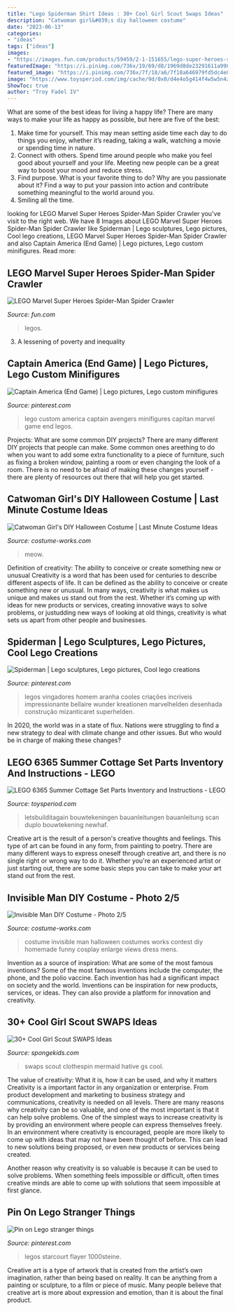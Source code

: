 ```yaml
---
title: "Lego Spiderman Shirt Ideas : 30+ Cool Girl Scout Swaps Ideas"
description: "Catwoman girl&#039;s diy halloween costume"
date: "2023-06-13"
categories:
- "ideas"
tags: ["ideas"]
images:
- "https://images.fun.com/products/59459/2-1-151655/lego-super-heroes-spider-man-spider-crawler-alt-5.jpg"
featuredImage: "https://i.pinimg.com/736x/19/69/d8/1969d8de23291611a99892a8d8c33a42--spiderman-spiderman-awesome-lego.jpg"
featured_image: "https://i.pinimg.com/736x/7f/18/a6/7f18a646979fd5dc4e8251a2ca9a3482.jpg"
image: "https://www.toysperiod.com/img/cache/9d/0x0/d4e4o5g414f4w5w5n4z5m44426a4k4l4y5v2a4x2b403u234x2z2z3j4l4f4s2u204q2.jpg"
ShowToc: true
author: "Troy Fadel IV"
---
```



What are some of the best ideas for living a happy life?
There are many ways to make your life as happy as possible, but here are five of the best: 
1. Make time for yourself. This may mean setting aside time each day to do things you enjoy, whether it’s reading, taking a walk, watching a movie or spending time in nature. 
2. Connect with others. Spend time around people who make you feel good about yourself and your life. Meeting new people can be a great way to boost your mood and reduce stress. 
3. Find purpose. What is your favorite thing to do? Why are you passionate about it? Find a way to put your passion into action and contribute something meaningful to the world around you. 
4. Smiling all the time.

	

		
looking for LEGO Marvel Super Heroes Spider-Man Spider Crawler you've visit to the right web. We have 8 Images about LEGO Marvel Super Heroes Spider-Man Spider Crawler like Spiderman | Lego sculptures, Lego pictures, Cool lego creations, LEGO Marvel Super Heroes Spider-Man Spider Crawler and also Captain America (End Game) | Lego pictures, Lego custom minifigures. Read more:
		
    
## LEGO Marvel Super Heroes Spider-Man Spider Crawler

<img loading=lazy src="https://images.fun.com/products/59459/2-1-151655/lego-super-heroes-spider-man-spider-crawler-alt-5.jpg" onerror="this.onerror=null;this.src='https://tse1.mm.bing.net/th?id=OIP.41jLnNZPu1tHkRWRl9rxUAHaKl&amp;pid=15.1';" alt="LEGO Marvel Super Heroes Spider-Man Spider Crawler">

_Source: fun.com_

>legos. 

	

3. A lessening of poverty and inequality 

    
## Captain America (End Game) | Lego Pictures, Lego Custom Minifigures

<img loading=lazy src="https://i.pinimg.com/736x/b2/62/67/b26267ed1e0d6f5215783a625675b305.jpg" onerror="this.onerror=null;this.src='https://tse4.mm.bing.net/th?id=OIP.7GSk8CjtlcPb5VwivZhn5QHaHa&amp;pid=15.1';" alt="Captain America (End Game) | Lego pictures, Lego custom minifigures">

_Source: pinterest.com_

>lego custom america captain avengers minifigures capitan marvel game end legos. 

	

Projects: What are some common DIY projects?
There are many different DIY projects that people can make. Some common ones areething to do when you want to add some extra functionality to a piece of furniture, such as fixing a broken window, painting a room or even changing the look of a room. There is no need to be afraid of making these changes yourself - there are plenty of resources out there that will help you get started.

    
## Catwoman Girl&#039;s DIY Halloween Costume | Last Minute Costume Ideas

<img loading=lazy src="https://photos.costume-works.com/full/catwoman19.jpg" onerror="this.onerror=null;this.src='https://tse3.mm.bing.net/th?id=OIP.pdwjhHSbkCsZYerJYBKJDwHaKY&amp;pid=15.1';" alt="Catwoman Girl&#039;s DIY Halloween Costume | Last Minute Costume Ideas">

_Source: costume-works.com_

>meow. 

	

Definition of creativity: The ability to conceive or create something new or unusual
Creativity is a word that has been used for centuries to describe different aspects of life. It can be defined as the ability to conceive or create something new or unusual. In many ways, creativity is what makes us unique and makes us stand out from the rest. Whether it’s coming up with ideas for new products or services, creating innovative ways to solve problems, or justudding new ways of looking at old things, creativity is what sets us apart from other people and businesses.

    
## Spiderman | Lego Sculptures, Lego Pictures, Cool Lego Creations

<img loading=lazy src="https://i.pinimg.com/736x/19/69/d8/1969d8de23291611a99892a8d8c33a42--spiderman-spiderman-awesome-lego.jpg" onerror="this.onerror=null;this.src='https://tse2.mm.bing.net/th?id=OIP.JX6ix3iv8J_SIeZreWj6TAHaLu&amp;pid=15.1';" alt="Spiderman | Lego sculptures, Lego pictures, Cool lego creations">

_Source: pinterest.com_

>legos vingadores homem aranha cooles criações incríveis impressionante bellaire wunder kreationen marvelhelden desenhada construção mizanticaret superhelden. 

	

In 2020, the world was in a state of flux. Nations were struggling to find a new strategy to deal with climate change and other issues. But who would be in charge of making these changes?

    
## LEGO 6365 Summer Cottage Set Parts Inventory And Instructions - LEGO

<img loading=lazy src="https://www.toysperiod.com/img/cache/9d/0x0/d4e4o5g414f4w5w5n4z5m44426a4k4l4y5v2a4x2b403u234x2z2z3j4l4f4s2u204q2.jpg" onerror="this.onerror=null;this.src='https://tse2.mm.bing.net/th?id=OIP.FJrHmQNz5B6OurJwgG6MHQHaOd&amp;pid=15.1';" alt="LEGO 6365 Summer Cottage Set Parts Inventory and Instructions - LEGO">

_Source: toysperiod.com_

>letsbuilditagain bouwtekeningen bauanleitungen bauanleitung scan duplo bouwtekening newhaf. 

	

Creative art is the result of a person's creative thoughts and feelings. This type of art can be found in any form, from painting to poetry. There are many different ways to express oneself through creative art, and there is no single right or wrong way to do it. Whether you're an experienced artist or just starting out, there are some basic steps you can take to make your art stand out from the rest.

    
## Invisible Man DIY Costume - Photo 2/5

<img loading=lazy src="http://photos.costume-works.com/full/invisible_man3.jpg" onerror="this.onerror=null;this.src='https://tse4.mm.bing.net/th?id=OIP.mqlVBYJFZd5aE_UKMc98OQHaJ3&amp;pid=15.1';" alt="Invisible Man DIY Costume - Photo 2/5">

_Source: costume-works.com_

>costume invisible man halloween costumes works contest diy homemade funny cosplay enlarge views dress mens. 

	

Invention as a source of inspiration: What are some of the most famous inventions?
Some of the most famous inventions include the computer, the phone, and the polio vaccine. Each invention has had a significant impact on society and the world. Inventions can be inspiration for new products, services, or ideas. They can also provide a platform for innovation and creativity.

    
## 30+ Cool Girl Scout SWAPS Ideas

<img loading=lazy src="http://spongekids.com/wp-content/uploads/2014/03/girl-scout-swaps-ideas/32-clothespin-mermaid.jpg" onerror="this.onerror=null;this.src='https://tse1.mm.bing.net/th?id=OIP.kfxyrV1uGkeTEb8ZlFaTdAHaNL&amp;pid=15.1';" alt="30+ Cool Girl Scout SWAPS Ideas">

_Source: spongekids.com_

>swaps scout clothespin mermaid hative gs cool. 

	

The value of creativity: What it is, how it can be used, and why it matters
Creativity is a important factor in any organization or enterprise. From product development and marketing to business strategy and communications, creativity is needed on all levels. There are many reasons why creativity can be so valuable, and one of the most important is that it can help solve problems.
One of the simplest ways to increase creativity is by providing an environment where people can express themselves freely. In an environment where creativity is encouraged, people are more likely to come up with ideas that may not have been thought of before. This can lead to new solutions being proposed, or even new products or services being created.

Another reason why creativity is so valuable is because it can be used to solve problems. When something feels impossible or difficult, often times creative minds are able to come up with solutions that seem impossible at first glance.

    
## Pin On Lego Stranger Things

<img loading=lazy src="https://i.pinimg.com/736x/7f/18/a6/7f18a646979fd5dc4e8251a2ca9a3482.jpg" onerror="this.onerror=null;this.src='https://tse3.mm.bing.net/th?id=OIP.JnrqRb55M8q_BztYasTf8QHaHa&amp;pid=15.1';" alt="Pin on Lego stranger things">

_Source: pinterest.com_

>legos starcourt flayer 1000steine. 

	

Creative art is a type of artwork that is created from the artist’s own imagination, rather than being based on reality. It can be anything from a painting or sculpture, to a film or piece of music. Many people believe that creative art is more about expression and emotion, than it is about the final product.

